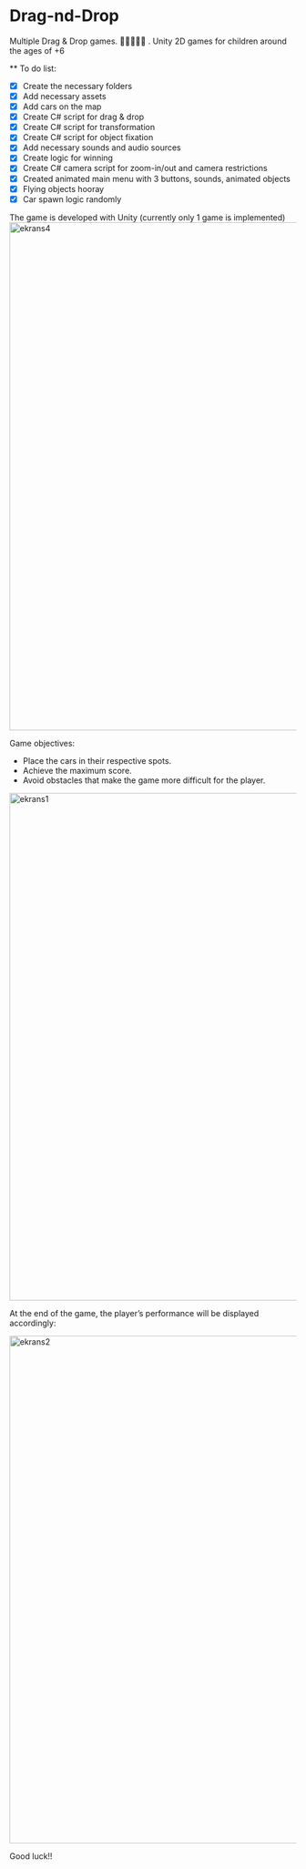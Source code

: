 # Drag-nd-Drop
Multiple Drag &amp; Drop games. 🐱‍🐉✨🐱‍👤 . Unity 2D games for children around the ages of +6

** To do list:
- [x] Create the necessary folders
- [x] Add necessary assets
- [x] Add cars on the map
- [x] Create C# script for drag & drop
- [x] Create C# script for transformation
- [x] Create C# script for object fixation
- [x] Add necessary sounds and audio sources
- [x] Create logic for winning
- [x] Create C# camera script for zoom-in/out and camera restrictions 
- [x] Created animated main menu with 3 buttons, sounds, animated objects  
- [x] Flying objects hooray
- [x] Car spawn logic randomly

The game is developed with Unity (currently only 1 game is implemented)
<img width="1596" height="893" alt="ekrans4" src="https://github.com/user-attachments/assets/08833c81-1bb8-4423-a0d2-49648879c132" />

Game objectives:
- Place the cars in their respective spots.
- Achieve the maximum score.
- Avoid obstacles that make the game more difficult for the player.
<img width="1592" height="892" alt="ekrans1" src="https://github.com/user-attachments/assets/61086642-2543-4d26-b7e6-ef3926e44586" />

At the end of the game, the player’s performance will be displayed accordingly:

<img width="1591" height="892" alt="ekrans2" src="https://github.com/user-attachments/assets/e1d12b64-2603-4bf5-b6f0-c1583e663821" />

Good luck!!
